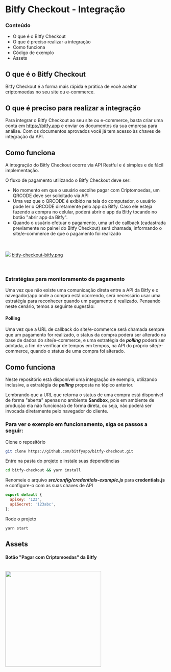 # Bitfy Checkout - Integração

### Conteúdo

- O que é o Bitfy Checkout
- O que é preciso realizar a integração
- Como funciona
- Código de exemplo
- Assets

## O que é o Bitfy Checkout

Bitfy Checkout é a forma mais rápida e prática de você aceitar criptomoedas no seu site ou e-commerce.

## O que é preciso para realizar a integração

Para integrar o Bitfy Checkout ao seu site ou e-commerce, basta criar uma conta em https://bitfy.app e enviar os documentos da sua empresa para análise. Com os documentos aprovados você já tem acesso às chaves de integração da API.

## Como funciona

A integração do Bitfy Checkout ocorre via API Restful e é simples e de fácil implementação.

O fluxo de pagamento utilizando o Bitfy Checkout deve ser:

- No momento em que o usuário escolhe pagar com Criptomoedas, um QRCODE deve ser solicitado via API
- Uma vez que o QRCODE é exibido na tela do computador, o usuário pode ler o QRCODE diretamente pelo app da Bitfy. Caso ele esteja fazendo a compra no celular, poderá abrir o app da Bitfy tocando no botão "abrir app da Bitfy".
- Quando o usuário efetuar o pagamento, uma url de callback (cadastrada previamente no painel do Bitfy Checkout) será chamada, informando o site/e-commerce de que o pagamento foi realizado

<br/><br/>
<img src="https://bitfy-assets.s3-sa-east-1.amazonaws.com/checkout/bitfy-checkout-bitfy.png">
[bitfy-checkout-bitfy.png](https://bitfy-assets.s3-sa-east-1.amazonaws.com/checkout/bitfy-checkout-bitfy.png)
<br/><br/><br/>
### Estratégias para monitoramento de pagamento

Uma vez que não existe uma comunicação direta entre a API da Bitfy e o navegador/app onde a compra está ocorrendo, será necessário usar uma estratégia para reconhecer quando um pagamento é realizado. Pensando neste cenário, temos a seguinte sugestão:

#### Polling

Uma vez que a URL de callback do site/e-commerce será chamada sempre que um pagamento for realizado, o status da compra poderá ser alterado na base de dados do site/e-commerce, e uma estratégia de ***polling*** poderá ser adotada, a fim de verificar de tempos em tempos, na API do próprio site/e-commerce, quando o status de uma compra foi alterado.

## Como funciona

Neste repositório está disponível uma integração de exemplo, utilizando inclusive, a estratégia de ***polling*** proposta no tópico anterior.

Lembrando que a URL que retorna o status de uma compra está disponível de forma "aberta" apenas no ambiente **Sandbox**, pois em ambiente de produção ela não funcionará de forma direta, ou seja, não poderá ser invocada diretamente pelo navegador do cliente.

### Para ver o exemplo em funcionamento, siga os passos a seguir:

Clone o repositório
```bash
git clone https://github.com/bitfyapp/bitfy-checkout.git
```

Entre na pasta do projeto e instale suas dependências
```bash
cd bitfy-checkout && yarn install
```

Renomeie o arquivo ***src/config/credentials-example.js*** para **credentials.js** e configure-o com as suas chaves de API
```javascript
export default {
  apiKey: '123',
  apiSecret: '123abc',
};
```

Rode o projeto
```bash
yarn start
```

## Assets

#### Botão "Pagar com Criptomoedas" da Bitfy
<br/>
<img src="https://bitfy-assets.s3-sa-east-1.amazonaws.com/checkout/pay-with-bitfy.png" width="300">
